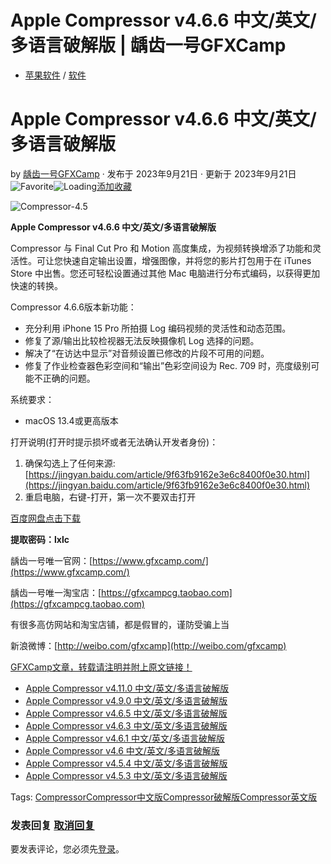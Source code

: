 # Apple Compressor v4.6.6 中文/英文/多语言破解版 | 龋齿一号GFXCamp

-   [苹果软件](https://www.gfxcamp.com/category/software/apple-soft/) / [软件](https://www.gfxcamp.com/category/software/)

# Apple Compressor v4.6.6 中文/英文/多语言破解版

by [龋齿一号GFXCamp](https://www.gfxcamp.com/author/gfxcamp/ "文章作者 龋齿一号GFXCamp") · 发布于 2023年9月21日 · 更新于 2023年9月21日 ![Favorite](https://www.gfxcamp.com/wp-content/plugins/wp-favorite-posts/img/star.png "Favorite")![Loading](https://www.gfxcamp.com/wp-content/plugins/wp-favorite-posts/img/loading.gif "Loading")[添加收藏](?wpfpaction=add&postid=115169 "添加收藏")

![Compressor-4.5](https://www.gfxcamp.com/wp-content/uploads/2020/11/Compressor-4.5.jpg)

**Apple Compressor v4.6.6 中文/英文/多语言破解版**

Compressor 与 Final Cut Pro 和 Motion 高度集成，为视频转换增添了功能和灵活性。可让您快速自定输出设置，增强图像，并将您的影片打包用于在 iTunes Store 中出售。您还可轻松设置通过其他 Mac 电脑进行分布式编码，以获得更加快速的转换。

Compressor 4.6.6版本新功能：

-   充分利用 iPhone 15 Pro 所拍摄 Log 编码视频的灵活性和动态范围。
-   修复了源/输出比较检视器无法反映摄像机 Log 选择的问题。
-   解决了“在访达中显示”对音频设置已修改的片段不可用的问题。
-   修复了作业检查器色彩空间和“输出”色彩空间设为 Rec. 709 时，亮度级别可能不正确的问题。

系统要求：

-   macOS 13.4或更高版本

打开说明(打开时提示损坏或者无法确认开发者身份)：

1.  确保勾选上了任何来源:[https://jingyan.baidu.com/article/9f63fb9162e3e6c8400f0e30.html](https://jingyan.baidu.com/article/9f63fb9162e3e6c8400f0e30.html)
2.  重启电脑，右键-打开，第一次不要双击打开

[百度网盘点击下载](https://pan.baidu.com/s/1cCrm7OyyDwQLIB74g2WKWA?pwd=lxlc)

**提取密码：lxlc**

龋齿一号唯一官网：[https://www.gfxcamp.com/](https://www.gfxcamp.com/)

龋齿一号唯一淘宝店：[https://gfxcampcg.taobao.com](https://gfxcampcg.taobao.com)

有很多高仿网站和淘宝店铺，都是假冒的，谨防受骗上当

新浪微博：[http://weibo.com/gfxcamp](http://weibo.com/gfxcamp)

[GFXCamp文章，转载请注明并附上原文链接！](https://www.gfxcamp.com)

-   [![Apple Compressor v4.11.0 中文/英文/多语言破解版](data:image/gif;base64,R0lGODlhAQABAIAAAAAAAP///yH5BAEAAAAALAAAAAABAAEAAAIBRAA7)](https://www.gfxcamp.com/compressor-v411/)[Apple Compressor v4.11.0 中文/英文/多语言破解版](https://www.gfxcamp.com/compressor-v411/)
-   [![Apple Compressor v4.9.0 中文/英文/多语言破解版](data:image/gif;base64,R0lGODlhAQABAIAAAAAAAP///yH5BAEAAAAALAAAAAABAAEAAAIBRAA7)](https://www.gfxcamp.com/compressor-v490/)[Apple Compressor v4.9.0 中文/英文/多语言破解版](https://www.gfxcamp.com/compressor-v490/)
-   [![Apple Compressor v4.6.5 中文/英文/多语言破解版](data:image/gif;base64,R0lGODlhAQABAIAAAAAAAP///yH5BAEAAAAALAAAAAABAAEAAAIBRAA7)](https://www.gfxcamp.com/compressor-v465/)[Apple Compressor v4.6.5 中文/英文/多语言破解版](https://www.gfxcamp.com/compressor-v465/)
-   [![Apple Compressor v4.6.3 中文/英文/多语言破解版](data:image/gif;base64,R0lGODlhAQABAIAAAAAAAP///yH5BAEAAAAALAAAAAABAAEAAAIBRAA7)](https://www.gfxcamp.com/compressor-v463/)[Apple Compressor v4.6.3 中文/英文/多语言破解版](https://www.gfxcamp.com/compressor-v463/)
-   [![Apple Compressor v4.6.1 中文/英文/多语言破解版](data:image/gif;base64,R0lGODlhAQABAIAAAAAAAP///yH5BAEAAAAALAAAAAABAAEAAAIBRAA7)](https://www.gfxcamp.com/compressor-v461/)[Apple Compressor v4.6.1 中文/英文/多语言破解版](https://www.gfxcamp.com/compressor-v461/)
-   [![Apple Compressor v4.6 中文/英文/多语言破解版](data:image/gif;base64,R0lGODlhAQABAIAAAAAAAP///yH5BAEAAAAALAAAAAABAAEAAAIBRAA7)](https://www.gfxcamp.com/compressor-v46/)[Apple Compressor v4.6 中文/英文/多语言破解版](https://www.gfxcamp.com/compressor-v46/)
-   [![Apple Compressor v4.5.4 中文/英文/多语言破解版](data:image/gif;base64,R0lGODlhAQABAIAAAAAAAP///yH5BAEAAAAALAAAAAABAAEAAAIBRAA7)](https://www.gfxcamp.com/compressor-v454/)[Apple Compressor v4.5.4 中文/英文/多语言破解版](https://www.gfxcamp.com/compressor-v454/)
-   [![Apple Compressor v4.5.3 中文/英文/多语言破解版](data:image/gif;base64,R0lGODlhAQABAIAAAAAAAP///yH5BAEAAAAALAAAAAABAAEAAAIBRAA7)](https://www.gfxcamp.com/compressor-v453/)[Apple Compressor v4.5.3 中文/英文/多语言破解版](https://www.gfxcamp.com/compressor-v453/)

[](javascript:void\(0\); "微博")[](javascript:void\(0\); "微信")[](javascript:void\(0\); "QQ")[](javascript:void\(0\); "QQ空间")

Tags: [Compressor](https://www.gfxcamp.com/tag/compressor/)[Compressor中文版](https://www.gfxcamp.com/tag/compressor%e4%b8%ad%e6%96%87%e7%89%88/)[Compressor破解版](https://www.gfxcamp.com/tag/compressor%e7%a0%b4%e8%a7%a3%e7%89%88/)[Compressor英文版](https://www.gfxcamp.com/tag/compressor%e8%8b%b1%e6%96%87%e7%89%88/)

### 发表回复 [取消回复](/compressor-v4-6-6/#respond)

要发表评论，您必须先[登录](https://www.gfxcamp.com/wp-login.php?redirect_to=https%3A%2F%2Fwww.gfxcamp.com%2Fcompressor-v4-6-6%2F)。